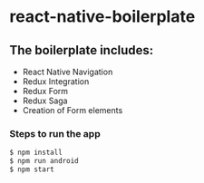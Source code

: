 # react-native-boilerplate

## The boilerplate includes:

 * React Native Navigation
 * Redux Integration
 * Redux Form
 * Redux Saga
 * Creation of Form elements

### Steps to run the app

```sh
$ npm install
$ npm run android
$ npm start
```
